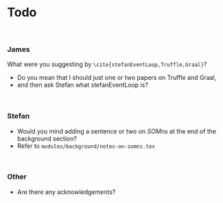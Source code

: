 <br>

Todo
====

<br>

### James

What were you suggesting by `\cite{stefanEventLoop,Truffle,Graal}`? 
  
- Do you mean that I should just one or two papers on Truffle and Graal,
- and then ask Stefan what stefanEventLoop is?

<br>

### Stefan

- Would you mind adding a sentence or two on *SOMns* at the end of the background section?
- Refer to `modules/background/notes-on-somns.tex`

<br>

### Other

- Are there any acknowledgements?


